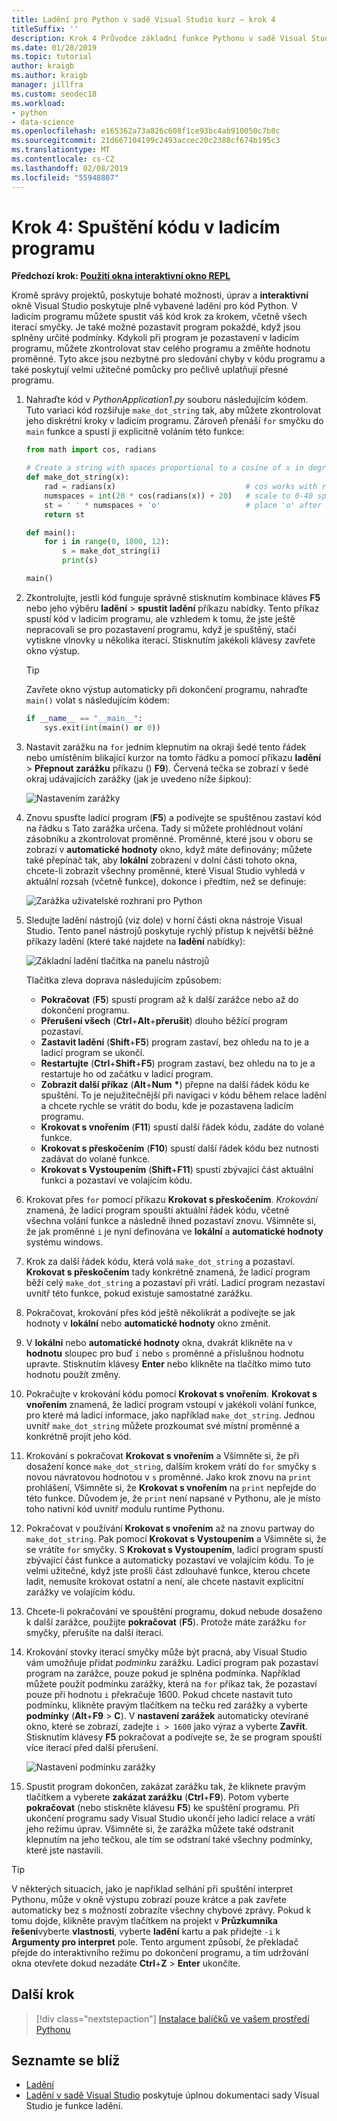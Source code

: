```yaml
---
title: Ladění pro Python v sadě Visual Studio kurz – krok 4
titleSuffix: ''
description: Krok 4 Průvodce základní funkce Pythonu v sadě Visual Studio ke spuštění kódu Pythonu v ladicím programu.
ms.date: 01/28/2019
ms.topic: tutorial
author: kraigb
ms.author: kraigb
manager: jillfra
ms.custom: seodec18
ms.workload:
- python
- data-science
ms.openlocfilehash: e165362a73a826c608f1ce93bc4ab910050c7b8c
ms.sourcegitcommit: 21d667104199c2493accec20c2388cf674b195c3
ms.translationtype: MT
ms.contentlocale: cs-CZ
ms.lasthandoff: 02/08/2019
ms.locfileid: "55948807"
---
```

# <a name="step-4-run-code-in-the-debugger"></a>Krok 4: Spuštění kódu v ladicím programu

**Předchozí krok: [Použití okna interaktivní okno REPL](tutorial-working-with-python-in-visual-studio-step-03-interactive-repl.md)**

Kromě správy projektů, poskytuje bohaté možnosti, úprav a **interaktivní** okně Visual Studio poskytuje plně vybavené ladění pro kód Python. V ladicím programu můžete spustit váš kód krok za krokem, včetně všech iterací smyčky. Je také možné pozastavit program pokaždé, když jsou splněny určité podmínky. Kdykoli při program je pozastavení v ladicím programu, můžete zkontrolovat stav celého programu a změňte hodnotu proměnné. Tyto akce jsou nezbytné pro sledování chyby v kódu programu a také poskytují velmi užitečné pomůcky pro pečlivě uplatňují přesné programu.

1. Nahraďte kód v *PythonApplication1.py* souboru následujícím kódem. Tuto variaci kód rozšiřuje `make_dot_string` tak, aby můžete zkontrolovat jeho diskrétní kroky v ladicím programu. Zároveň přenáší `for` smyčku do `main` funkce a spustí ji explicitně voláním této funkce:

    ```python
    from math import cos, radians

    # Create a string with spaces proportional to a cosine of x in degrees
    def make_dot_string(x):
        rad = radians(x)                             # cos works with radians
        numspaces = int(20 * cos(radians(x)) + 20)   # scale to 0-40 spaces
        st = ' ' * numspaces + 'o'                   # place 'o' after the spaces
        return st

    def main():
        for i in range(0, 1800, 12):
            s = make_dot_string(i)
            print(s)

    main()
    ```

1. Zkontrolujte, jestli kód funguje správně stisknutím kombinace kláves **F5** nebo jeho výběru **ladění** > **spustit ladění** příkazu nabídky. Tento příkaz spustí kód v ladicím programu, ale vzhledem k tomu, že jste ještě nepracovali se pro pozastavení programu, když je spuštěný, stačí vytiskne vlnovky u několika iterací. Stisknutím jakékoli klávesy zavřete okno výstup.

    > [!Tip]
    > Zavřete okno výstup automaticky při dokončení programu, nahraďte `main()` volat s následujícím kódem:
    >
    > ```python
    > if __name__ == "__main__":
    >     sys.exit(int(main() or 0))
    > ```

1. Nastavit zarážku na `for` jedním klepnutím na okraji šedé tento řádek nebo umístěním blikající kurzor na tomto řádku a pomocí příkazu **ladění** > **Přepnout zarážku** příkazu () **F9**). Červená tečka se zobrazí v šedé okraj udávajících zarážky (jak je uvedeno níže šipkou):

    ![Nastavením zarážky](media/vs-getting-started-python-18-debugging1.png)

1. Znovu spusťte ladicí program (**F5**) a podívejte se spuštěnou zastaví kód na řádku s Tato zarážka určena. Tady si můžete prohlédnout volání zásobníku a zkontrolovat proměnné. Proměnné, které jsou v oboru se zobrazí v **automatické hodnoty** okno, když máte definovány; můžete také přepínač tak, aby **lokální** zobrazení v dolní části tohoto okna, chcete-li zobrazit všechny proměnné, které Visual Studio vyhledá v aktuální rozsah (včetně funkce), dokonce i předtím, než se definuje:

    ![Zarážka uživatelské rozhraní pro Python](media/vs-getting-started-python-19-debugging2b.png)

1. Sledujte ladění nástrojů (viz dole) v horní části okna nástroje Visual Studio. Tento panel nástrojů poskytuje rychlý přístup k největší běžné příkazy ladění (které také najdete na **ladění** nabídky):

    ![Základní ladění tlačítka na panelu nástrojů](media/vs-getting-started-python-20-debugging3.png)

    Tlačítka zleva doprava následujícím způsobem:
    - **Pokračovat** (**F5**) spustí program až k další zarážce nebo až do dokončení programu.
    - **Přerušení všech** (**Ctrl**+**Alt**+**přerušit**) dlouho běžící program pozastaví.
    - **Zastavit ladění** (**Shift**+**F5**) program zastaví, bez ohledu na to je a ladicí program se ukončí.
    - **Restartujte** (**Ctrl**+**Shift**+**F5**) program zastaví, bez ohledu na to je a restartuje ho od začátku v ladicí program.
    - **Zobrazit další příkaz** (**Alt**+**Num** **&#42;**) přepne na další řádek kódu ke spuštění. To je nejužitečnější při navigaci v kódu během relace ladění a chcete rychle se vrátit do bodu, kde je pozastavena ladicím programu.
    - **Krokovat s vnořením** (**F11**) spustí další řádek kódu, zadáte do volané funkce.
    - **Krokovat s přeskočením** (**F10**) spustí další řádek kódu bez nutnosti zadávat do volané funkce.
    - **Krokovat s Vystoupením** (**Shift**+**F11**) spustí zbývající část aktuální funkci a pozastaví ve volajícím kódu.

1. Krokovat přes `for` pomocí příkazu **Krokovat s přeskočením**. *Krokování* znamená, že ladicí program spouští aktuální řádek kódu, včetně všechna volání funkce a následně ihned pozastaví znovu. Všimněte si, že jak proměnné `i` je nyní definována ve **lokální** a **automatické hodnoty** systému windows.

1. Krok za další řádek kódu, která volá `make_dot_string` a pozastaví. **Krokovat s přeskočením** tady konkrétně znamená, že ladicí program běží celý `make_dot_string` a pozastaví při vrátí. Ladicí program nezastaví uvnitř této funkce, pokud existuje samostatné zarážku.

1. Pokračovat, krokování přes kód ještě několikrát a podívejte se jak hodnoty v **lokální** nebo **automatické hodnoty** okno změnit.

1. V **lokální** nebo **automatické hodnoty** okna, dvakrát klikněte na v **hodnotu** sloupec pro buď `i` nebo `s` proměnné a příslušnou hodnotu upravte. Stisknutím klávesy **Enter** nebo klikněte na tlačítko mimo tuto hodnotu použít změny.

1. Pokračujte v krokování kódu pomocí **Krokovat s vnořením**. **Krokovat s vnořením** znamená, že ladicí program vstoupí v jakékoli volání funkce, pro které má ladicí informace, jako například `make_dot_string`. Jednou uvnitř `make_dot_string` můžete prozkoumat své místní proměnné a konkrétně projít jeho kód.

1. Krokování s pokračovat **Krokovat s vnořením** a Všimněte si, že při dosažení konce `make_dot_string`, dalším krokem vrátí do `for` smyčky s novou návratovou hodnotou v `s` proměnné. Jako krok znovu na `print` prohlášení, Všimněte si, že **Krokovat s vnořením** na `print` nepřejde do této funkce. Důvodem je, že `print` není napsané v Pythonu, ale je místo toho nativní kód uvnitř modulu runtime Pythonu.

1. Pokračovat v používání **Krokovat s vnořením** až na znovu partway do `make_dot_string`. Pak pomocí **Krokovat s Vystoupením** a Všimněte si, že se vrátíte `for` smyčky. S **Krokovat s Vystoupením**, ladicí program spustí zbývající část funkce a automaticky pozastaví ve volajícím kódu. To je velmi užitečné, když jste prošli část zdlouhavé funkce, kterou chcete ladit, nemusíte krokovat ostatní a není, ale chcete nastavit explicitní zarážky ve volajícím kódu.

1. Chcete-li pokračování ve spouštění programu, dokud nebude dosaženo k další zarážce, použijte **pokračovat** (**F5**). Protože máte zarážku `for` smyčky, přerušíte na další iteraci.

1. Krokování stovky iterací smyčky může být pracná, aby Visual Studio vám umožňuje přidat *podmínku* zarážku. Ladicí program pak pozastaví program na zarážce, pouze pokud je splněna podmínka. Například můžete použít podmínku zarážky, která na `for` příkaz tak, že pozastaví pouze při hodnotu `i` překračuje 1600. Pokud chcete nastavit tuto podmínku, klikněte pravým tlačítkem na tečku red zarážky a vyberte **podmínky** (**Alt**+**F9** > **C**). V **nastavení zarážek** automaticky otevírané okno, které se zobrazí, zadejte `i > 1600` jako výraz a vyberte **Zavřít**. Stisknutím klávesy **F5** pokračovat a podívejte se, že se program spouští více iterací před další přerušení.

    ![Nastavení podmínku zarážky](media/vs-getting-started-python-21-debugging4.png)

1. Spustit program dokončen, zakázat zarážku tak, že kliknete pravým tlačítkem a vyberete **zakázat zarážku** (**Ctrl**+**F9**). Potom vyberte **pokračovat** (nebo stiskněte klávesu **F5**) ke spuštění programu. Při ukončení programu sady Visual Studio ukončí jeho ladicí relace a vrátí jeho režimu úprav. Všimněte si, že zarážka můžete také odstranit klepnutím na jeho tečkou, ale tím se odstraní také všechny podmínky, které jste nastavili.

> [!Tip]
> V některých situacích, jako je například selhání při spuštění interpret Pythonu, může v okně výstupu zobrazí pouze krátce a pak zavřete automaticky bez s možností zobrazíte všechny chybové zprávy. Pokud k tomu dojde, klikněte pravým tlačítkem na projekt v **Průzkumníka řešení**vyberte **vlastnosti**, vyberte **ladění** kartu a pak přidejte `-i` k  **Argumenty pro interpret** pole. Tento argument způsobí, že překladač přejde do interaktivního režimu po dokončení programu, a tím udržování okna otevřete dokud nezadáte **Ctrl**+**Z**  >  **Enter** ukončíte.

## <a name="next-step"></a>Další krok

> [!div class="nextstepaction"]
> [Instalace balíčků ve vašem prostředí Pythonu](tutorial-working-with-python-in-visual-studio-step-05-installing-packages.md)

## <a name="go-deeper"></a>Seznamte se blíž

- [Ladění](debugging-python-in-visual-studio.md)
- [Ladění v sadě Visual Studio](../debugger/debugger-feature-tour.md) poskytuje úplnou dokumentaci sady Visual Studio je funkce ladění.
